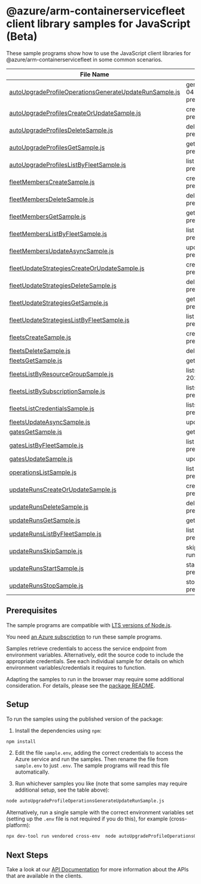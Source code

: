 # @azure/arm-containerservicefleet client library samples for JavaScript (Beta)

These sample programs show how to use the JavaScript client libraries for @azure/arm-containerservicefleet in some common scenarios.

| **File Name**                                                                                                 | **Description**                                                                                                                                                     |
| ------------------------------------------------------------------------------------------------------------- | ------------------------------------------------------------------------------------------------------------------------------------------------------------------- |
| [autoUpgradeProfileOperationsGenerateUpdateRunSample.js][autoupgradeprofileoperationsgenerateupdaterunsample] | generates an update run for a given auto upgrade profile. x-ms-original-file: 2025-04-01-preview/AutoUpgradeProfileOperations_GenerateUpdateRun_MaximumSet_Gen.json |
| [autoUpgradeProfilesCreateOrUpdateSample.js][autoupgradeprofilescreateorupdatesample]                         | create a AutoUpgradeProfile x-ms-original-file: 2025-04-01-preview/AutoUpgradeProfiles_CreateOrUpdate.json                                                          |
| [autoUpgradeProfilesDeleteSample.js][autoupgradeprofilesdeletesample]                                         | delete a AutoUpgradeProfile x-ms-original-file: 2025-04-01-preview/AutoUpgradeProfiles_Delete.json                                                                  |
| [autoUpgradeProfilesGetSample.js][autoupgradeprofilesgetsample]                                               | get a AutoUpgradeProfile x-ms-original-file: 2025-04-01-preview/AutoUpgradeProfiles_Get.json                                                                        |
| [autoUpgradeProfilesListByFleetSample.js][autoupgradeprofileslistbyfleetsample]                               | list AutoUpgradeProfile resources by Fleet x-ms-original-file: 2025-04-01-preview/AutoUpgradeProfiles_ListByFleet.json                                              |
| [fleetMembersCreateSample.js][fleetmemberscreatesample]                                                       | create a FleetMember x-ms-original-file: 2025-04-01-preview/FleetMembers_Create.json                                                                                |
| [fleetMembersDeleteSample.js][fleetmembersdeletesample]                                                       | delete a FleetMember x-ms-original-file: 2025-04-01-preview/FleetMembers_Delete.json                                                                                |
| [fleetMembersGetSample.js][fleetmembersgetsample]                                                             | get a FleetMember x-ms-original-file: 2025-04-01-preview/FleetMembers_Get.json                                                                                      |
| [fleetMembersListByFleetSample.js][fleetmemberslistbyfleetsample]                                             | list FleetMember resources by Fleet x-ms-original-file: 2025-04-01-preview/FleetMembers_ListByFleet.json                                                            |
| [fleetMembersUpdateAsyncSample.js][fleetmembersupdateasyncsample]                                             | update a FleetMember x-ms-original-file: 2025-04-01-preview/FleetMembers_Update.json                                                                                |
| [fleetUpdateStrategiesCreateOrUpdateSample.js][fleetupdatestrategiescreateorupdatesample]                     | create a FleetUpdateStrategy x-ms-original-file: 2025-04-01-preview/FleetUpdateStrategies_CreateOrUpdate_MaximumSet_Gen.json                                        |
| [fleetUpdateStrategiesDeleteSample.js][fleetupdatestrategiesdeletesample]                                     | delete a FleetUpdateStrategy x-ms-original-file: 2025-04-01-preview/FleetUpdateStrategies_Delete_MaximumSet_Gen.json                                                |
| [fleetUpdateStrategiesGetSample.js][fleetupdatestrategiesgetsample]                                           | get a FleetUpdateStrategy x-ms-original-file: 2025-04-01-preview/FleetUpdateStrategies_Get_MaximumSet_Gen.json                                                      |
| [fleetUpdateStrategiesListByFleetSample.js][fleetupdatestrategieslistbyfleetsample]                           | list FleetUpdateStrategy resources by Fleet x-ms-original-file: 2025-04-01-preview/FleetUpdateStrategies_ListByFleet_MaximumSet_Gen.json                            |
| [fleetsCreateSample.js][fleetscreatesample]                                                                   | creates or updates a Fleet. x-ms-original-file: 2025-04-01-preview/Fleets_CreateOrUpdate.json                                                                       |
| [fleetsDeleteSample.js][fleetsdeletesample]                                                                   | delete a Fleet x-ms-original-file: 2025-04-01-preview/Fleets_Delete.json                                                                                            |
| [fleetsGetSample.js][fleetsgetsample]                                                                         | gets a Fleet. x-ms-original-file: 2025-04-01-preview/Fleets_Get.json                                                                                                |
| [fleetsListByResourceGroupSample.js][fleetslistbyresourcegroupsample]                                         | lists fleets in the specified subscription and resource group. x-ms-original-file: 2025-04-01-preview/Fleets_ListByResourceGroup.json                               |
| [fleetsListBySubscriptionSample.js][fleetslistbysubscriptionsample]                                           | lists fleets in the specified subscription. x-ms-original-file: 2025-04-01-preview/Fleets_ListBySub.json                                                            |
| [fleetsListCredentialsSample.js][fleetslistcredentialssample]                                                 | lists the user credentials of a Fleet. x-ms-original-file: 2025-04-01-preview/Fleets_ListCredentialsResult.json                                                     |
| [fleetsUpdateAsyncSample.js][fleetsupdateasyncsample]                                                         | update a Fleet x-ms-original-file: 2025-04-01-preview/Fleets_PatchTags.json                                                                                         |
| [gatesGetSample.js][gatesgetsample]                                                                           | get a Gate x-ms-original-file: 2025-04-01-preview/Gates_Get.json                                                                                                    |
| [gatesListByFleetSample.js][gateslistbyfleetsample]                                                           | list Gate resources by Fleet x-ms-original-file: 2025-04-01-preview/Gates_ListByFleet.json                                                                          |
| [gatesUpdateSample.js][gatesupdatesample]                                                                     | update a Gate x-ms-original-file: 2025-04-01-preview/Gates_Update.json                                                                                              |
| [operationsListSample.js][operationslistsample]                                                               | list the operations for the provider x-ms-original-file: 2025-04-01-preview/Operations_List.json                                                                    |
| [updateRunsCreateOrUpdateSample.js][updaterunscreateorupdatesample]                                           | create a UpdateRun x-ms-original-file: 2025-04-01-preview/UpdateRuns_CreateOrUpdate.json                                                                            |
| [updateRunsDeleteSample.js][updaterunsdeletesample]                                                           | delete a UpdateRun x-ms-original-file: 2025-04-01-preview/UpdateRuns_Delete.json                                                                                    |
| [updateRunsGetSample.js][updaterunsgetsample]                                                                 | get a UpdateRun x-ms-original-file: 2025-04-01-preview/UpdateRuns_Get.json                                                                                          |
| [updateRunsListByFleetSample.js][updaterunslistbyfleetsample]                                                 | list UpdateRun resources by Fleet x-ms-original-file: 2025-04-01-preview/UpdateRuns_ListByFleet.json                                                                |
| [updateRunsSkipSample.js][updaterunsskipsample]                                                               | skips one or a combination of member/group/stage/afterStageWait(s) of an update run. x-ms-original-file: 2025-04-01-preview/UpdateRuns_Skip.json                    |
| [updateRunsStartSample.js][updaterunsstartsample]                                                             | starts an UpdateRun. x-ms-original-file: 2025-04-01-preview/UpdateRuns_Start.json                                                                                   |
| [updateRunsStopSample.js][updaterunsstopsample]                                                               | stops an UpdateRun. x-ms-original-file: 2025-04-01-preview/UpdateRuns_Stop.json                                                                                     |

## Prerequisites

The sample programs are compatible with [LTS versions of Node.js](https://github.com/nodejs/release#release-schedule).

You need [an Azure subscription][freesub] to run these sample programs.

Samples retrieve credentials to access the service endpoint from environment variables. Alternatively, edit the source code to include the appropriate credentials. See each individual sample for details on which environment variables/credentials it requires to function.

Adapting the samples to run in the browser may require some additional consideration. For details, please see the [package README][package].

## Setup

To run the samples using the published version of the package:

1. Install the dependencies using `npm`:

```bash
npm install
```

2. Edit the file `sample.env`, adding the correct credentials to access the Azure service and run the samples. Then rename the file from `sample.env` to just `.env`. The sample programs will read this file automatically.

3. Run whichever samples you like (note that some samples may require additional setup, see the table above):

```bash
node autoUpgradeProfileOperationsGenerateUpdateRunSample.js
```

Alternatively, run a single sample with the correct environment variables set (setting up the `.env` file is not required if you do this), for example (cross-platform):

```bash
npx dev-tool run vendored cross-env  node autoUpgradeProfileOperationsGenerateUpdateRunSample.js
```

## Next Steps

Take a look at our [API Documentation][apiref] for more information about the APIs that are available in the clients.

[autoupgradeprofileoperationsgenerateupdaterunsample]: https://github.com/Azure/azure-sdk-for-js/blob/main/sdk/containerservice/arm-containerservicefleet/samples/v2-beta/javascript/autoUpgradeProfileOperationsGenerateUpdateRunSample.js
[autoupgradeprofilescreateorupdatesample]: https://github.com/Azure/azure-sdk-for-js/blob/main/sdk/containerservice/arm-containerservicefleet/samples/v2-beta/javascript/autoUpgradeProfilesCreateOrUpdateSample.js
[autoupgradeprofilesdeletesample]: https://github.com/Azure/azure-sdk-for-js/blob/main/sdk/containerservice/arm-containerservicefleet/samples/v2-beta/javascript/autoUpgradeProfilesDeleteSample.js
[autoupgradeprofilesgetsample]: https://github.com/Azure/azure-sdk-for-js/blob/main/sdk/containerservice/arm-containerservicefleet/samples/v2-beta/javascript/autoUpgradeProfilesGetSample.js
[autoupgradeprofileslistbyfleetsample]: https://github.com/Azure/azure-sdk-for-js/blob/main/sdk/containerservice/arm-containerservicefleet/samples/v2-beta/javascript/autoUpgradeProfilesListByFleetSample.js
[fleetmemberscreatesample]: https://github.com/Azure/azure-sdk-for-js/blob/main/sdk/containerservice/arm-containerservicefleet/samples/v2-beta/javascript/fleetMembersCreateSample.js
[fleetmembersdeletesample]: https://github.com/Azure/azure-sdk-for-js/blob/main/sdk/containerservice/arm-containerservicefleet/samples/v2-beta/javascript/fleetMembersDeleteSample.js
[fleetmembersgetsample]: https://github.com/Azure/azure-sdk-for-js/blob/main/sdk/containerservice/arm-containerservicefleet/samples/v2-beta/javascript/fleetMembersGetSample.js
[fleetmemberslistbyfleetsample]: https://github.com/Azure/azure-sdk-for-js/blob/main/sdk/containerservice/arm-containerservicefleet/samples/v2-beta/javascript/fleetMembersListByFleetSample.js
[fleetmembersupdateasyncsample]: https://github.com/Azure/azure-sdk-for-js/blob/main/sdk/containerservice/arm-containerservicefleet/samples/v2-beta/javascript/fleetMembersUpdateAsyncSample.js
[fleetupdatestrategiescreateorupdatesample]: https://github.com/Azure/azure-sdk-for-js/blob/main/sdk/containerservice/arm-containerservicefleet/samples/v2-beta/javascript/fleetUpdateStrategiesCreateOrUpdateSample.js
[fleetupdatestrategiesdeletesample]: https://github.com/Azure/azure-sdk-for-js/blob/main/sdk/containerservice/arm-containerservicefleet/samples/v2-beta/javascript/fleetUpdateStrategiesDeleteSample.js
[fleetupdatestrategiesgetsample]: https://github.com/Azure/azure-sdk-for-js/blob/main/sdk/containerservice/arm-containerservicefleet/samples/v2-beta/javascript/fleetUpdateStrategiesGetSample.js
[fleetupdatestrategieslistbyfleetsample]: https://github.com/Azure/azure-sdk-for-js/blob/main/sdk/containerservice/arm-containerservicefleet/samples/v2-beta/javascript/fleetUpdateStrategiesListByFleetSample.js
[fleetscreatesample]: https://github.com/Azure/azure-sdk-for-js/blob/main/sdk/containerservice/arm-containerservicefleet/samples/v2-beta/javascript/fleetsCreateSample.js
[fleetsdeletesample]: https://github.com/Azure/azure-sdk-for-js/blob/main/sdk/containerservice/arm-containerservicefleet/samples/v2-beta/javascript/fleetsDeleteSample.js
[fleetsgetsample]: https://github.com/Azure/azure-sdk-for-js/blob/main/sdk/containerservice/arm-containerservicefleet/samples/v2-beta/javascript/fleetsGetSample.js
[fleetslistbyresourcegroupsample]: https://github.com/Azure/azure-sdk-for-js/blob/main/sdk/containerservice/arm-containerservicefleet/samples/v2-beta/javascript/fleetsListByResourceGroupSample.js
[fleetslistbysubscriptionsample]: https://github.com/Azure/azure-sdk-for-js/blob/main/sdk/containerservice/arm-containerservicefleet/samples/v2-beta/javascript/fleetsListBySubscriptionSample.js
[fleetslistcredentialssample]: https://github.com/Azure/azure-sdk-for-js/blob/main/sdk/containerservice/arm-containerservicefleet/samples/v2-beta/javascript/fleetsListCredentialsSample.js
[fleetsupdateasyncsample]: https://github.com/Azure/azure-sdk-for-js/blob/main/sdk/containerservice/arm-containerservicefleet/samples/v2-beta/javascript/fleetsUpdateAsyncSample.js
[gatesgetsample]: https://github.com/Azure/azure-sdk-for-js/blob/main/sdk/containerservice/arm-containerservicefleet/samples/v2-beta/javascript/gatesGetSample.js
[gateslistbyfleetsample]: https://github.com/Azure/azure-sdk-for-js/blob/main/sdk/containerservice/arm-containerservicefleet/samples/v2-beta/javascript/gatesListByFleetSample.js
[gatesupdatesample]: https://github.com/Azure/azure-sdk-for-js/blob/main/sdk/containerservice/arm-containerservicefleet/samples/v2-beta/javascript/gatesUpdateSample.js
[operationslistsample]: https://github.com/Azure/azure-sdk-for-js/blob/main/sdk/containerservice/arm-containerservicefleet/samples/v2-beta/javascript/operationsListSample.js
[updaterunscreateorupdatesample]: https://github.com/Azure/azure-sdk-for-js/blob/main/sdk/containerservice/arm-containerservicefleet/samples/v2-beta/javascript/updateRunsCreateOrUpdateSample.js
[updaterunsdeletesample]: https://github.com/Azure/azure-sdk-for-js/blob/main/sdk/containerservice/arm-containerservicefleet/samples/v2-beta/javascript/updateRunsDeleteSample.js
[updaterunsgetsample]: https://github.com/Azure/azure-sdk-for-js/blob/main/sdk/containerservice/arm-containerservicefleet/samples/v2-beta/javascript/updateRunsGetSample.js
[updaterunslistbyfleetsample]: https://github.com/Azure/azure-sdk-for-js/blob/main/sdk/containerservice/arm-containerservicefleet/samples/v2-beta/javascript/updateRunsListByFleetSample.js
[updaterunsskipsample]: https://github.com/Azure/azure-sdk-for-js/blob/main/sdk/containerservice/arm-containerservicefleet/samples/v2-beta/javascript/updateRunsSkipSample.js
[updaterunsstartsample]: https://github.com/Azure/azure-sdk-for-js/blob/main/sdk/containerservice/arm-containerservicefleet/samples/v2-beta/javascript/updateRunsStartSample.js
[updaterunsstopsample]: https://github.com/Azure/azure-sdk-for-js/blob/main/sdk/containerservice/arm-containerservicefleet/samples/v2-beta/javascript/updateRunsStopSample.js
[apiref]: https://learn.microsoft.com/javascript/api/@azure/arm-containerservicefleet?view=azure-node-preview
[freesub]: https://azure.microsoft.com/free/
[package]: https://github.com/Azure/azure-sdk-for-js/tree/main/sdk/containerservice/arm-containerservicefleet/README.md
